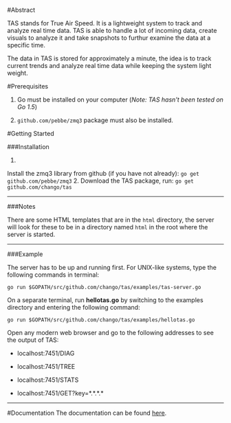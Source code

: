 
#Abstract

TAS stands for True Air Speed. It is a lightweight system to track and analyze real time data. 
TAS is able to handle a lot of incoming data, create visuals to analyze it and take snapshots to furthur examine the data at a specific time. 

The data in TAS is stored for approximately a minute, the idea is to track current trends and analyze real time data while keeping the system light weight. 


#Prerequisites

1. Go must be installed on your computer (*Note: TAS hasn't been tested on Go 1.5*)

2. `github.com/pebbe/zmq3` package must also be installed.


#Getting Started


###Installation

1. 
Install the zmq3 library from github (if you have not already):
```go get github.com/pebbe/zmq3```
2. Download the TAS package, run:
```go get github.com/chango/tas```

----
###Notes

There are some HTML templates that are in the `html` directory, the server will look for these to be in a directory named `html` in the root where the server is started.

----
###Example


The server has to be up and running first. For UNIX-like systems, type the following commands in terminal:
```
go run $GOPATH/src/github.com/chango/tas/examples/tas-server.go
```
On a separate terminal, run **hellotas.go** by switching to the examples directory and entering the following command:
```
go run $GOPATH/src/github.com/chango/tas/examples/hellotas.go
```
Open any modern web browser and go to the following addresses to see the output of TAS:

- localhost:7451/DIAG            

- localhost:7451/TREE             

- localhost:7451/STATS          

- localhost:7451/GET?key=\*.\*.\*.\*

----
#Documentation
The documentation can be found [here](./doc/documentation.md).


